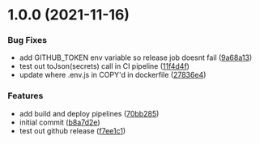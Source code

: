 # 1.0.0 (2021-11-16)


### Bug Fixes

* add GITHUB_TOKEN env variable so release job doesnt fail ([9a68a13](https://github.com/brandoncanaday/brandon/commit/9a68a13caf5c8f9384906020fda1ae9eaac83657))
* test out toJson(secrets) call in CI pipeline ([11f4d4f](https://github.com/brandoncanaday/brandon/commit/11f4d4f08073ce609fbe52c6eece4014328d1851))
* update where .env.js in COPY'd in dockerfile ([27836e4](https://github.com/brandoncanaday/brandon/commit/27836e4542302d0690422260fb67c15cc7745c48))


### Features

* add build and deploy pipelines ([70bb285](https://github.com/brandoncanaday/brandon/commit/70bb28511abe60fd15beb7f244009d62dbc4dfa9))
* initial commit ([b8a7d2e](https://github.com/brandoncanaday/brandon/commit/b8a7d2e7a91c006e763e968badf8c63f47925177))
* test out github release ([f7ee1c1](https://github.com/brandoncanaday/brandon/commit/f7ee1c1ec6214a89b0868b8b5de07503a7257bab))
